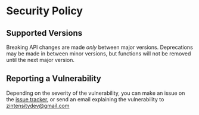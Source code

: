 # Security Policy

## Supported Versions

Breaking API changes are made *only* between major versions. Deprecations may be made in between minor versions, but functions will not be removed until the next major version. 

## Reporting a Vulnerability

Depending on the severity of the vulnerability, you can make an issue on the [issue tracker](https://github.com/ZeroIntensity/pyawaitable/issues), or send an email explaining the vulnerability to <zintensitydev@gmail.com>
